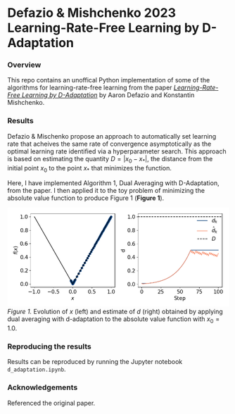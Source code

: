 # Defazio & Mishchenko 2023 Learning-Rate-Free Learning by D-Adaptation

### Overview
This repo contains an unoffical Python implementation of some of the algorithms for learning-rate-free learning from the paper [*Learning-Rate-Free Learning by D-Adaptation*](https://proceedings.mlr.press/v202/defazio23a) by Aaron Defazio and Konstantin Mishchenko. 

### Results
Defazio & Mischenko propose an approach to automatically set learning rate that acheives the same rate of convergence asymptotically as the optimal learning rate identified via a hyperparameter search. This approach is based on estimating the quantity $D=|x_0 - x_*|$, the distance from the initial point $x_0$ to the point $x_*$ that minimizes the function. 

Here, I have implemented Algorithm 1, Dual Averaging with D-Adaptation, from the paper. I then applied it to the toy problem of minimizing the absolute value function to produce Figure 1 (**Figure 1**).  

![Figure 1](https://github.com/et22/paper-implementations/blob/main/defazio2023_d_adaptation/figure1.png)
*Figure 1.* Evolution of $x$ (left) and estimate of $d$ (right) obtained by applying dual averaging with d-adaptation to the absolute value function with $x_0=1.0$. 

### Reproducing the results 
Results can be reproduced by running the Jupyter notebook `d_adaptation.ipynb`. 

### Acknowledgements
Referenced the original paper.